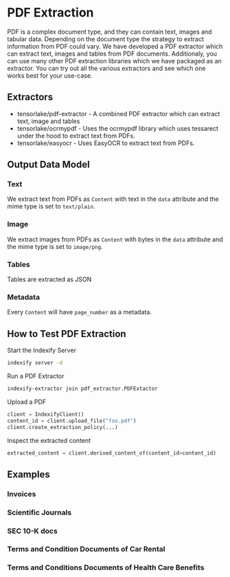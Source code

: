 # PDF Extraction

PDF is a complex document type, and they can contain text, images and tabular data. Depending on the document type the strategy to extract information from PDF could vary. 
We have developed a PDF extractor which can extract text, images and tables from PDF documents. Additionaly, you can use many other PDF extraction libraries which we have 
packaged as an extractor. You can try out all the various extractors and see which one works best for your use-case.

## Extractors
* tensorlake/pdf-extractor - A combined PDF extractor which can extract text, image and tables
* tensorlake/ocrmypdf - Uses the ocrmypdf library which uses tessarect under the hood to extract text from PDFs.
* tensorlake/easyocr - Uses EasyOCR to extract text from PDFs.

## Output Data Model
### Text
We extract text from PDFs as `Content` with text in the `data` attribute and the mime type is set to `text/plain`. 

### Image 
We extract images from PDFs as `Content` with bytes in the `data` attribute and the mime type is set to `image/png`. 

### Tables
Tables are extracted as JSON 

### Metadata
Every `Content` will have `page_number` as a metadata. 


## How to Test PDF Extraction

Start the Indexify Server 
```bash
indexify server -d
```

Run a PDF Extractor 
```bash
indexify-extractor join pdf_extractor.PDFExtactor
```

Upload a PDF 

```python
client = IndexifyClient()
content_id = client.upload_file("foo.pdf")
client.create_extraction_policy(...)
```

Inspect the extracted content
```python
extracted_content = client.derived_content_of(content_id=content_id)
```



## Examples 

### Invoices

### Scientific Journals

### SEC 10-K docs

### Terms and Condition Documents of Car Rental

### Terms and Conditions Documents of Health Care Benefits
